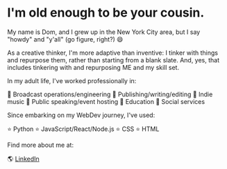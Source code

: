 # I'm old enough to be your cousin.

My name is Dom, and I grew up in the New York City area, but I say "howdy" and "y'all" (go figure, right?) 😄

As a creative thinker, I'm more adaptive than inventive:  I tinker with things and repurpose them, rather than starting from a blank slate.  And, yes, that includes tinkering with and repurposing ME and my skill set.

In my adult life, I've worked professionally in:

💼 Broadcast operations/engineering
💼 Publishing/writing/editing
💼 Indie music
💼 Public speaking/event hosting
💼 Education
💼 Social services

Since embarking on my WebDev journey, I've used:

⭐️ Python
⭐️ JavaScript/React/Node.js
⭐️ CSS
⭐️ HTML

Find more about me at:

🌎 [LinkedIn](https://www.linkedin.com/in/domenicscarcella/)


